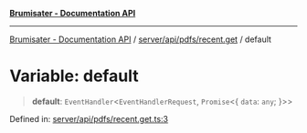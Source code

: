 [**Brumisater - Documentation API**](../../../../../README.md)

***

[Brumisater - Documentation API](../../../../../README.md) / [server/api/pdfs/recent.get](../README.md) / default

# Variable: default

> **default**: `EventHandler`\<`EventHandlerRequest`, `Promise`\<\{ `data`: `any`; \}\>\>

Defined in: [server/api/pdfs/recent.get.ts:3](https://github.com/your-repo/brumisater-nuxt4/blob/main/server/api/pdfs/recent.get.ts#L3)
